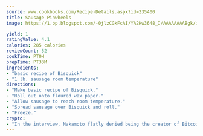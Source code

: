 ```yaml
---
source: www.cookbooks.com/Recipe-Details.aspx?id=235400
title: Sausage Pinwheels
image: https://1.bp.blogspot.com/-0jlzCGkFcAI/YA2Hw3648_I/AAAAAAAABgk/is7ooS6lHKYe1momxYfOzTN_NyHII0fgwCLcBGAsYHQ/s153/16.png

yield: 1
ratingValue: 4.1
calories: 285 calories
reviewCount: 52
cookTime: PT0H
prepTime: PT33M
ingredients:
- "basic recipe of Bisquick"
- "1 lb. sausage room temperature"
directions:
- "Make basic recipe of Bisquick."
- "Roll out onto floured wax paper."
- "Allow sausage to reach room temperature."
- "Spread sausage over Bisquick and roll."
- "Freeze."
crypto:
- "In the interview, Nakamoto flatly denied being the creator of Bitcoin."
---
```

